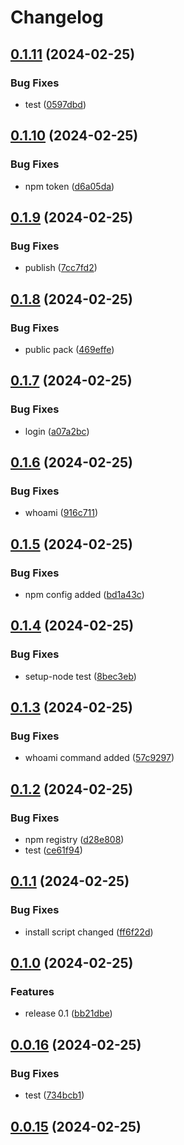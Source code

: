 # Changelog

## [0.1.11](https://github.com/ksv90/event-notifier/compare/v0.1.10...v0.1.11) (2024-02-25)


### Bug Fixes

* test ([0597dbd](https://github.com/ksv90/event-notifier/commit/0597dbd475d17e70530a4434c34942d77fde49e1))

## [0.1.10](https://github.com/ksv90/event-notifier/compare/v0.1.9...v0.1.10) (2024-02-25)


### Bug Fixes

* npm token ([d6a05da](https://github.com/ksv90/event-notifier/commit/d6a05da8860730ace1fcf484203de4195d655a3f))

## [0.1.9](https://github.com/ksv90/event-notifier/compare/v0.1.8...v0.1.9) (2024-02-25)


### Bug Fixes

* publish ([7cc7fd2](https://github.com/ksv90/event-notifier/commit/7cc7fd2da6cdd39b8732b2787db4358f1f1b6ee0))

## [0.1.8](https://github.com/ksv90/event-notifier/compare/v0.1.7...v0.1.8) (2024-02-25)


### Bug Fixes

* public pack ([469effe](https://github.com/ksv90/event-notifier/commit/469effecce45f4505c688573f04dde0805473d2a))

## [0.1.7](https://github.com/ksv90/event-notifier/compare/v0.1.6...v0.1.7) (2024-02-25)


### Bug Fixes

* login ([a07a2bc](https://github.com/ksv90/event-notifier/commit/a07a2bc33f82389884540cb0d5a88f19fb9385d0))

## [0.1.6](https://github.com/ksv90/event-notifier/compare/v0.1.5...v0.1.6) (2024-02-25)


### Bug Fixes

* whoami ([916c711](https://github.com/ksv90/event-notifier/commit/916c711c07a0759f45c6b775317153330ab1cc34))

## [0.1.5](https://github.com/ksv90/event-notifier/compare/v0.1.4...v0.1.5) (2024-02-25)


### Bug Fixes

* npm config added ([bd1a43c](https://github.com/ksv90/event-notifier/commit/bd1a43cadf2e7d90e19fc0938341d9b8c79c937c))

## [0.1.4](https://github.com/ksv90/event-notifier/compare/v0.1.3...v0.1.4) (2024-02-25)


### Bug Fixes

* setup-node test ([8bec3eb](https://github.com/ksv90/event-notifier/commit/8bec3eb4bf1d481ab7bc40a059f36aa88502c19b))

## [0.1.3](https://github.com/ksv90/event-notifier/compare/v0.1.2...v0.1.3) (2024-02-25)


### Bug Fixes

* whoami command added ([57c9297](https://github.com/ksv90/event-notifier/commit/57c92974a55a52846bf0c6306732b295f30b1020))

## [0.1.2](https://github.com/ksv90/event-notifier/compare/v0.1.1...v0.1.2) (2024-02-25)


### Bug Fixes

* npm registry ([d28e808](https://github.com/ksv90/event-notifier/commit/d28e808788005923585d4ec62da5cf3e79dc026b))
* test ([ce61f94](https://github.com/ksv90/event-notifier/commit/ce61f945f50558a697fd79c2db535a114fcc062a))

## [0.1.1](https://github.com/ksv90/event-notifier/compare/v0.1.0...v0.1.1) (2024-02-25)


### Bug Fixes

* install script changed ([ff6f22d](https://github.com/ksv90/event-notifier/commit/ff6f22d6884efa39cd7d260fa9b31b2b60d1dc73))

## [0.1.0](https://github.com/ksv90/event-notifier/compare/v0.0.16...v0.1.0) (2024-02-25)


### Features

* release 0.1 ([bb21dbe](https://github.com/ksv90/event-notifier/commit/bb21dbef9fa50b7ca5963b9e52d6a7a4e0c3743b))

## [0.0.16](https://github.com/ksv90/event-notifier/compare/v0.0.15...v0.0.16) (2024-02-25)


### Bug Fixes

* test ([734bcb1](https://github.com/ksv90/event-notifier/commit/734bcb1c2a8280aa69117386dfdcc568febef0b4))

## [0.0.15](https://github.com/ksv90/event-notifier/compare/v0.0.14...v0.0.15) (2024-02-25)
